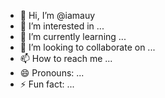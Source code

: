- 👋 Hi, I’m @iamauy
- 👀 I’m interested in ...
- 🌱 I’m currently learning ...
- 💞️ I’m looking to collaborate on ...
- 📫 How to reach me ...
- 😄 Pronouns: ...
- ⚡ Fun fact: ...

<!---
iamauy/iamauy is a ✨ special ✨ repository because its `README.md` (this file) appears on your GitHub profile.
You can click the Preview link to take a look at your changes.
--->
